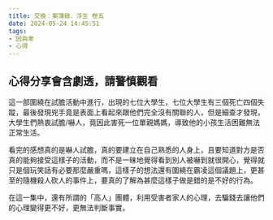 ```yaml
---
title: 交換：案簿錄．浮生 卷五
date: 2024-05-24 14:45:51
tags:
- 因與聿
- 心得
---
```


## 心得分享會含劇透，請警慎觀看
<!-- more -->

這一部圍繞在試膽活動中進行，出現的七位大學生，七位大學生有三個死亡四個失蹤，最後發現兇手竟是表面上看起來跟他們完全沒有關聯的人，但是細查才發現，大學生們熱衷試膽/嚇人，竟因此害死一位單親媽媽，導致他的小孩生活困難無法正常生活。

看完的感想真的是嚇人試膽，真的要建立在自己熟悉的人身上，且要知道對方是否真的能夠接受這樣子的活動，而不是一昧地覺得看到別人被嚇到就很開心，覺得就只是個玩笑話有必要那麼嚴重嗎，這樣子的想法還有圍繞在霸凌這個議題上，更甚至的隨機殺人砍人的事件上，要真的了解為甚麼這樣子做是錯的是不好的行為。

在這一集中，還有所謂的「高人」團體，利用受害者家人的心理，去騙錢去讓他們的心理變得更不好，更無法判斷事實。
